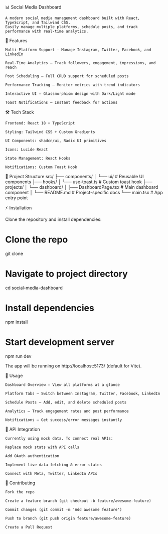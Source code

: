 📊 Social Media Dashboard

    A modern social media management dashboard built with React, TypeScript, and Tailwind CSS.
    Easily manage multiple platforms, schedule posts, and track performance with real-time analytics.

🚀 Features

    Multi-Platform Support – Manage Instagram, Twitter, Facebook, and LinkedIn

    Real-Time Analytics – Track followers, engagement, impressions, and reach

    Post Scheduling – Full CRUD support for scheduled posts

    Performance Tracking – Monitor metrics with trend indicators

    Interactive UI – Glassmorphism design with Dark/Light mode

    Toast Notifications – Instant feedback for actions

🛠️ Tech Stack

    Frontend: React 18 + TypeScript

    Styling: Tailwind CSS + Custom Gradients

    UI Components: shadcn/ui, Radix UI primitives

    Icons: Lucide React

    State Management: React Hooks

    Notifications: Custom Toast Hook

📂 Project Structure
    src/
    ├── components/
    │   └── ui/              # Reusable UI components
    ├── hooks/
    │   └── use-toast.ts     # Custom toast hook
    ├── projects/
    │   └── dashboard/
    │       ├── DashboardPage.tsx   # Main dashboard component
    │       └── README.md           # Project-specific docs
    └── main.tsx             # App entry point

⚡ Installation

Clone the repository and install dependencies:

# Clone the repo
git clone <repository-url>

# Navigate to project directory
cd social-media-dashboard

# Install dependencies
npm install

# Start development server
npm run dev


The app will be running on http://localhost:5173/
 (default for Vite).

📖 Usage

    Dashboard Overview – View all platforms at a glance

    Platform Tabs – Switch between Instagram, Twitter, Facebook, LinkedIn

    Schedule Posts – Add, edit, and delete scheduled posts

    Analytics – Track engagement rates and post performance

    Notifications – Get success/error messages instantly

🔌 API Integration

    Currently using mock data. To connect real APIs:

    Replace mock stats with API calls

    Add OAuth authentication

    Implement live data fetching & error states

    Connect with Meta, Twitter, LinkedIn APIs

🤝 Contributing

    Fork the repo

    Create a feature branch (git checkout -b feature/awesome-feature)

    Commit changes (git commit -m 'Add awesome feature')

    Push to branch (git push origin feature/awesome-feature)

    Create a Pull Request
